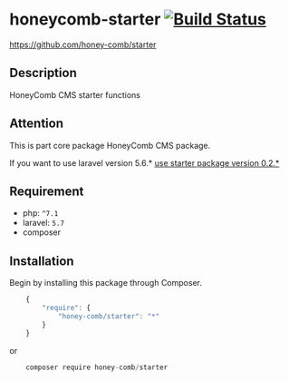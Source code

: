 # honeycomb-starter [![Build Status](https://travis-ci.com/honey-comb/starter.svg?branch=master)](https://travis-ci.com/honey-comb/starter)
https://github.com/honey-comb/starter

## Description

HoneyComb CMS starter functions

## Attention

This is part core package HoneyComb CMS package.

If you want to use laravel version 5.6.* [use starter package version 0.2.*](https://github.com/honey-comb/starter/tree/5.6 "Starter package version 0.2.*")

## Requirement

 - php: `^7.1`
 - laravel: `5.7`
 - composer
 
 ## Installation

Begin by installing this package through Composer.


```js
	{
	    "require": {
	        "honey-comb/starter": "*"
	    }
	}
```
or
```js
    composer require honey-comb/starter
```
